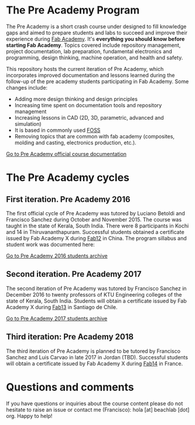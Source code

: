 # The Pre Academy Program

The Pre Academy is a short crash course under designed to fill knowledge gaps and aimed to prepare students and labs to succeed and improve their experience during [Fab Academy](http://fabacademy.org). It's **everything you should know before starting Fab Academy**. Topics covered include repository management, project documentation, lab preparation, fundamental electronics and programming, design thinking, machine operation, and health and safety.

This repository hosts the current iteration of Pre Academy, which incorporates improved documentation and lessons learned during the follow-up of the pre academy students participating in Fab Academy. Some changes include:
* Adding more design thinking and design principles
* Increasing time spent on documentation tools and repository management
* Increasing lessons in CAD (2D, 3D, parametric, advanced and simulation)
* It is based in commonly used [FOSS](https://en.wikipedia.org/wiki/Free_and_open-source_software)
* Removing topics that are common with fab academy (composites, molding and casting, electronics production, etc.).

[Go to Pre Academy official course documentation](summary.md)    

# The Pre Academy cycles

## First iteration. Pre Academy 2016
The first official cycle of Pre Academy was tutored by Luciano Betoldi and Francisco Sanchez during October and November 2015. The course was taught in the state of Kerala, South India. There were 8 participants in Kochi and 14 in Thiruvananthapuram. Successful students obtained a certificate issued by Fab Academy X during [Fab12](http://fab12.fabevent.org) in China. The program sillabus and student work was documented here:

[Go to Pre Academy 2016 students archive](http://thebeachlab.github.io/)

## Second iteration. Pre Academy 2017
The second iteration of Pre Academy was tutored by Francisco Sanchez in December 2016 to twenty professors of KTU Engineering colleges of the state of Kerala, South India. Students will obtain a certificate issued by Fab Academy X during [Fab13](http://fab13.fabevent.org) in Santiago de Chile.

[Go to Pre Academy 2017 students archive](http://archive.fabacademy.org/fabacademyx/preacademy2017/)

## Third iteration: Pre Academy 2018
The third iteration of Pre Academy is planned to be tutored by Francisco Sanchez and Luis Carvao in late 2017 in Jordan (TBD). Successful students will obtain a certificate issued by Fab Academy X during [Fab14](http://fab14.fabevent.org) in France.

# Questions and comments
If you have questions or inquiries about the course content please do not hesitate to raise an issue or contact me (Francisco): hola [at] beachlab [dot] org. Happy to help!
